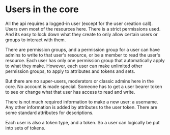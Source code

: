 # Users in the core

All the api requires a logged-in user (except for the user creation call).
Users own most of the resources here. There is a strict permissions used. And its easy to lock down what they create to only allow certain users or groups to interact with them.

There are permission groups, and a permission group for a user can have admins to write to that user's resource, or be a member to read the user's resource.
Each user has only one permission group that automatically apply to what they make. However, each user can make unlimited other permission groups, to apply to attributes and tokens and sets. 

But there are no super-users, moderators or classic admins here in the core. No account is made special.
Someone has to get a user bearer token to see or change what that user has access to read and write.

There is not much required information to make a new user: a username. Any other information is added by attributes to the user token.
There are some standard attributes for descriptions.

Each user is also a token type, and a token. So a user can logically be put into sets of tokens.
